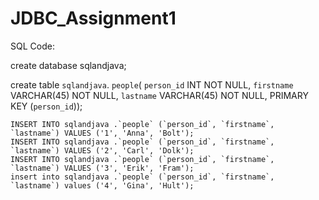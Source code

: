 # JDBC_Assignment1

SQL Code:

create database sqlandjava;

create table `sqlandjava`. `people`(
	`person_id` INT NOT NULL,
    `firstname` VARCHAR(45) NOT NULL,
    `lastname` VARCHAR(45) NOT NULL,
    PRIMARY KEY (`person_id`));
    
	INSERT INTO sqlandjava .`people` (`person_id`, `firstname`, `lastname`) VALUES ('1', 'Anna', 'Bolt');
	INSERT INTO sqlandjava .`people` (`person_id`, `firstname`, `lastname`) VALUES ('2', 'Carl', 'Dolk');
	INSERT INTO sqlandjava .`people` (`person_id`, `firstname`, `lastname`) VALUES ('3', 'Erik', 'Fram');
  	insert into sqlandjava .`people` (`person_id`, `firstname`, `lastname`) values ('4', 'Gina', 'Hult');
    
